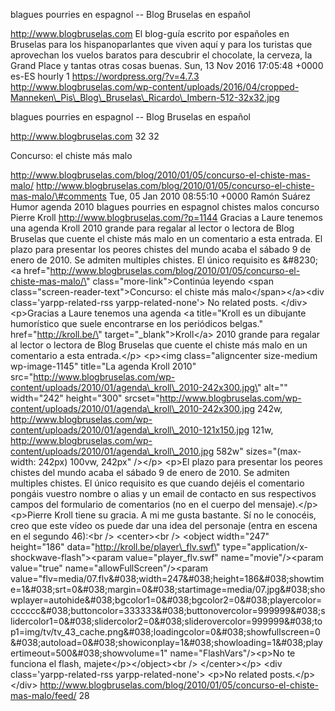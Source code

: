 blagues pourries en espagnol -- Blog Bruselas en español

http://www.blogbruselas.com El blog-guía escrito por españoles en
Bruselas para los hispanoparlantes que viven aquí y para los turistas
que aprovechan los vuelos baratos para descubrir el chocolate, la
cerveza, la Grand Place y tantas otras cosas buenas. Sun, 13 Nov 2016
17:05:48 +0000 es-ES hourly 1 https://wordpress.org/?v=4.7.3
http://www.blogbruselas.com/wp-content/uploads/2016/04/cropped-Manneken\_Pis\_Blog\_Bruselas\_Ricardo\_Imbern-512-32x32.jpg

blagues pourries en espagnol -- Blog Bruselas en español

http://www.blogbruselas.com 32 32

Concurso: el chiste más malo

http://www.blogbruselas.com/blog/2010/01/05/concurso-el-chiste-mas-malo/
http://www.blogbruselas.com/blog/2010/01/05/concurso-el-chiste-mas-malo/\#comments
Tue, 05 Jan 2010 08:55:10 +0000 Ramón Suárez Humor agenda 2010 blagues
pourries en espagnol chistes malos concurso Pierre Kroll
http://www.blogbruselas.com/?p=1144 Gracias a Laure tenemos una agenda
Kroll 2010 grande para regalar al lector o lectora de Blog Bruselas que
cuente el chiste más malo en un comentario a esta entrada. El plazo para
presentar los peores chistes del mundo acaba el sábado 9 de enero de
2010. Se admiten multiples chistes. El único requisito es &\#8230; \<a
href=\"http://www.blogbruselas.com/blog/2010/01/05/concurso-el-chiste-mas-malo/\"
class=\"more-link\"\>Continúa leyendo \<span
class=\"screen-reader-text\"\>Concurso: el chiste más
malo\</span\>\</a\>\<div class=\'yarpp-related-rss
yarpp-related-none\'\> No related posts. \</div\> \<p\>Gracias a Laure
tenemos una agenda \<a title=\"Kroll es un dibujante humorístico que
suele encontrarse en los periódicos belgas.\" href=\"http://kroll.be/\"
target=\"\_blank\"\>Kroll\</a\> 2010 grande para regalar al lector o
lectora de Blog Bruselas que cuente el chiste más malo en un comentario
a esta entrada.\</p\> \<p\>\<img class=\"aligncenter size-medium
wp-image-1145\" title=\"La agenda Kroll 2010\"
src=\"http://www.blogbruselas.com/wp-content/uploads/2010/01/agenda\_kroll\_2010-242x300.jpg\"
alt=\"\" width=\"242\" height=\"300\"
srcset=\"http://www.blogbruselas.com/wp-content/uploads/2010/01/agenda\_kroll\_2010-242x300.jpg
242w,
http://www.blogbruselas.com/wp-content/uploads/2010/01/agenda\_kroll\_2010-121x150.jpg
121w,
http://www.blogbruselas.com/wp-content/uploads/2010/01/agenda\_kroll\_2010.jpg
582w\" sizes=\"(max-width: 242px) 100vw, 242px\" /\>\</p\> \<p\>El plazo
para presentar los peores chistes del mundo acaba el sábado 9 de enero
de 2010. Se admiten multiples chistes. El único requisito es que cuando
dejéis el comentario pongáis vuestro nombre o alias y un email de
contacto en sus respectivos campos del formulario de comentarios (no en
el cuerpo del mensaje).\</p\> \<p\>Pierre Kroll tiene su gracia. A mi me
gusta bastante. Sí no le conocéis, creo que este vídeo os puede dar una
idea del personaje (entra en escena en el segundo 46):\<br /\>
\<center\>\<br /\> \<object width=\"247\" height=\"186\"
data=\"http://kroll.be/player\_flv.swf\"
type=\"application/x-shockwave-flash\"\>\<param
value=\"player\_flv.swf\" name=\"movie\"/\>\<param value=\"true\"
name=\"allowFullScreen\"/\>\<param
value=\"flv=media/07.flv&\#038;width=247&\#038;height=186&\#038;showtime=1&\#038;srt=0&\#038;margin=0&\#038;startimage=media/07.jpg&\#038;showplayer=autohide&\#038;bgcolor1=0&\#038;bgcolor2=0&\#038;playercolor=cccccc&\#038;buttoncolor=333333&\#038;buttonovercolor=999999&\#038;slidercolor1=0&\#038;slidercolor2=0&\#038;sliderovercolor=999999&\#038;top1=img/tv/tv\_43\_cache.png&\#038;loadingcolor=0&\#038;showfullscreen=0&\#038;autoload=0&\#038;showiconplay=1&\#038;showloading=1&\#038;playertimeout=500&\#038;showvolume=1\"
name=\"FlashVars\"/\>\<p\>No te funciona el flash,
majete\</p\>\</object\>\<br /\> \</center\>\</p\> \<div
class=\'yarpp-related-rss yarpp-related-none\'\> \<p\>No related
posts.\</p\> \</div\>
http://www.blogbruselas.com/blog/2010/01/05/concurso-el-chiste-mas-malo/feed/
28
